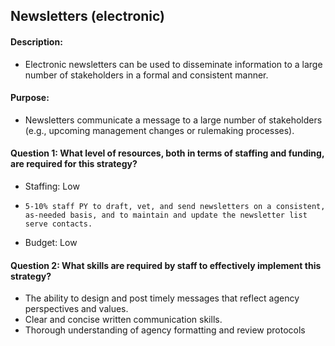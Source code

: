 ## Newsletters (electronic)
#### Description: 
-  Electronic newsletters can be used to disseminate information to a large number of stakeholders in a formal and consistent manner.

#### Purpose:
-   Newsletters communicate a message to a large number of stakeholders (e.g., upcoming management changes or rulemaking processes).

#### Question 1: What level of resources, both in terms of staffing and funding, are required for this strategy?
-	Staffing: Low
  - 	5-10% staff PY to draft, vet, and send newsletters on a consistent, as-needed basis, and to maintain and update the newsletter list serve contacts.  
-	Budget: Low

#### Question 2: What skills are required by staff to effectively implement this strategy?
-	The ability to design and post timely messages that reflect agency perspectives and values. 
-	Clear and concise written communication skills.
-	Thorough understanding of agency formatting and review protocols


    